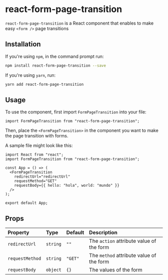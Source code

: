 # react-form-page-transition

`react-form-page-transition` is a React component that enables to make easy `<form />` page transitions

## Installation

If you're using `npm`, in the command prompt run:

```sh
npm install react-form-page-transition --save
```

If you're using `yarn`, run:

```sh
yarn add react-form-page-transition
```

## Usage

To use the component, first import `FormPageTransition` into your file:

```tsx
import FormPageTransition from "react-form-page-transition";
```

Then, place the `<FormPageTransition>` in the component you want to make the page transition with forms.


A sample file might look like this:

```tsx
import React from "react";
import FormPageTransition from "react-form-page-transition";

const App = () => (
  <FormPageTransition
    redirectUrl="redirectUrl"
    requestMethod="GET"
    requestBody={{ hello: "hola", world: "mundo" }}
  />
);

export default App;
```

## Props

| Property        | Type     | Default | Description                            |
| :-------------- | :------- | :------ | :------------------------------------- |
| `redirectUrl`   | `string` | `""`    | The `action` attribute value of the form |
| `requestMethod` | `string` | `"GET"` | The `method` attribute value of the form |
| `requestBody`   | `object` | `{}`    | The values of the form                 |
